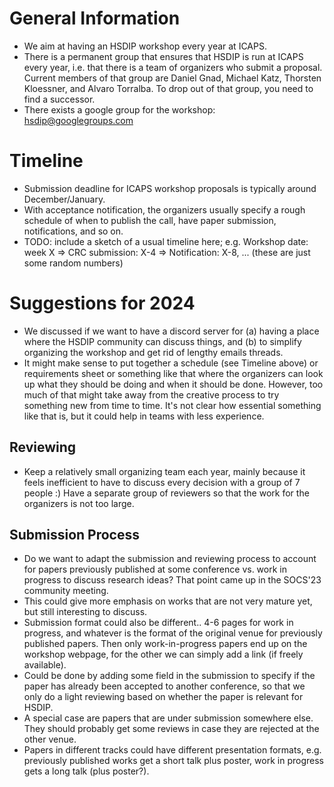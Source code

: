 # General Information

* We aim at having an HSDIP workshop every year at ICAPS.
* There is a permanent group that ensures that HSDIP is run at ICAPS every year, i.e. that there is a team of organizers who submit a proposal.
Current members of that group are Daniel Gnad, Michael Katz, Thorsten Kloessner, and Alvaro Torralba.
To drop out of that group, you need to find a successor.
* There exists a google group for the workshop: hsdip@googlegroups.com


# Timeline

* Submission deadline for ICAPS workshop proposals is typically around December/January.
* With acceptance notification, the organizers usually specify a rough schedule of when to publish the call, have paper submission, notifications, and so on.
* TODO: include a sketch of a usual timeline here; e.g. Workshop date: week X => CRC submission: X-4 => Notification: X-8, ... (these are just some random numbers)


# Suggestions for 2024

* We discussed if we want to have a discord server for (a) having a place where the HSDIP community can discuss things, and (b) to simplify organizing the workshop and get rid of lengthy emails threads.
* It might make sense to put together a schedule (see Timeline above) or requirements sheet or something like that where the organizers can look up what they should be doing and when it should be done. However, too much of that might take away from the creative process to try something new from time to time. It's not clear how essential something like that is, but it could help in teams with less experience.

## Reviewing
* Keep a relatively small organizing team each year, mainly because it feels inefficient to have to discuss every decision with a group of 7 people :)
Have a separate group of reviewers so that the work for the organizers is not too large.


## Submission Process

* Do we want to adapt the submission and reviewing process to account for papers previously published at some conference vs. work in progress to discuss research ideas? That point came up in the SOCS'23 community meeting.
* This could give more emphasis on works that are not very mature yet, but still interesting to discuss.
* Submission format could also be different.. 4-6 pages for work in progress, and whatever is the format of the original venue for previously published papers. Then only work-in-progress papers end up on the workshop webpage, for the other we can simply add a link (if freely available).
* Could be done by adding some field in the submission to specify if the paper has already been accepted to another conference, so that we only do a light reviewing based on whether the paper is relevant for HSDIP.
* A special case are papers that are under submission somewhere else. They should probably get some reviews in case they are rejected at the other venue.
* Papers in different tracks could have different presentation formats, e.g. previously published works get a short talk plus poster, work in progress gets a long talk (plus poster?).


